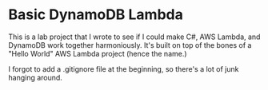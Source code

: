 # Basic DynamoDB Lambda

This is a lab project that I wrote to see if I could make C#, AWS Lambda, and DynamoDB 
work together harmoniously. It's built on top of the bones of a "Hello World" AWS Lambda
project (hence the name.)

I forgot to add a .gitignore file at the beginning, so there's a lot of junk hanging around.
